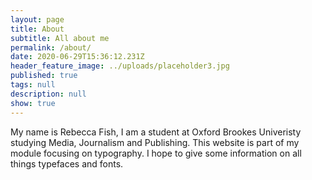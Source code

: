 ```yaml
---
layout: page
title: About
subtitle: All about me
permalink: /about/
date: 2020-06-29T15:36:12.231Z
header_feature_image: ../uploads/placeholder3.jpg
published: true
tags: null
description: null
show: true
---
```

My name is Rebecca Fish, I am a student at Oxford Brookes Univeristy studying Media, Journalism and Publishing. This website is part of my module focusing on typography. I hope to give some information on all things typefaces and fonts.